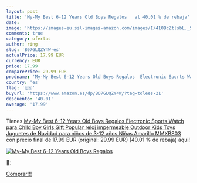 ```yaml
---
layout: post
title: 'My-My Best 6-12 Years Old Boys Regalos   al 40.01 % de rebaja'
date: 
image: 'https://images-eu.ssl-images-amazon.com/images/I/410BcZtlsbL._SL200_.jpg'
comments: true
category: ofertas
author: ring
slug: 'B07GLQZY4W-es'
actualPrice: 17.99 EUR
currency: EUR
price: 17.99
comparePrice: 29.99 EUR
prodname: 'My-My Best 6-12 Years Old Boys Regalos  Electronic Sports Watch para Child Boy Girls Gift Popular reloj impermeable Outdoor Kids Toys Juguetes de Navidad para niños de 3-12 años Niñas Amarillo MMXBS03'
country: 'es'
flag: '🇪🇸'
buyurl: 'https://www.amazon.es/dp/B07GLQZY4W/?tag=tolees-21'
descuento: '40.01'
average: '17.99'
---
```


Tienes [My-My Best 6-12 Years Old Boys Regalos  Electronic Sports Watch para Child Boy Girls Gift Popular reloj impermeable Outdoor Kids Toys Juguetes de Navidad para niños de 3-12 años Niñas Amarillo MMXBS03](https://www.amazon.es/dp/B07GLQZY4W/?tag=tolees-21) con precio final de  17.99 EUR (original: 29.99 EUR) (40.01 %  de rebaja) aqui!

[![My-My Best 6-12 Years Old Boys Regalos  ](https://images-eu.ssl-images-amazon.com/images/I/410BcZtlsbL._SL200_.jpg)](https://www.amazon.es/dp/B07GLQZY4W/?tag=tolees-21)

🔎:


[Comprar!!!](https://www.amazon.es/dp/B07GLQZY4W/?tag=tolees-21)

